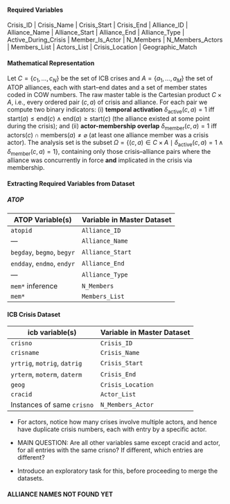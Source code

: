 #### Required Variables 

Crisis_ID | Crisis_Name | Crisis_Start | Crisis_End | Alliance_ID | Alliance_Name | 
Alliance_Start | Alliance_End | Alliance_Type | Active_During_Crisis | 
Member_Is_Actor | N_Members | N_Members_Actors | Members_List | Actors_List |
Crisis_Location | Geographic_Match

#### Mathematical Representation

Let $C=\{c_1,\dots ,c_N\}$ be the set of ICB crises and $A=\{a_1,\dots ,a_M\}$ the set of ATOP alliances, each with start–end dates and a set of member states coded in COW numbers.  The raw master table is the Cartesian product $C\times A$, i.e., every ordered pair $(c,a)$ of crisis and alliance.  For each pair we compute two binary indicators: (i) **temporal activation** $\delta_{\text{active}}(c,a)=1$ iff $\text{start}(a)\le \text{end}(c)\land\text{end}(a)\ge \text{start}(c)$ (the alliance existed at some point during the crisis); and (ii) **actor-membership overlap** $\delta_{\text{member}}(c,a)=1$ iff $\text{actors}(c)\cap\text{members}(a)\neq\varnothing$ (at least one alliance member was a crisis actor).  The analysis set is the subset $\Omega=\{(c,a)\in C\times A\mid\delta_{\text{active}}(c,a)=1\land\delta_{\text{member}}(c,a)=1\}$, containing only those crisis–alliance pairs where the alliance was concurrently in force **and** implicated in the crisis via membership.


#### Extracting Required Variables from Dataset

##### ATOP

| ATOP Variable(s)              | Variable in Master Dataset |
|-------------------------------|----------------------------|
| `atopid`                      | `Alliance_ID`              |
| —                             | `Alliance_Name`            |
| `begday`, `begmo`, `begyr`    | `Alliance_Start`           |
| `endday`, `endmo`, `endyr`    | `Alliance_End`             |
| —                             | `Alliance_Type`            |
| `mem*` inference              | `N_Members`                |
| `mem*`                        | `Members_List`             |

#### ICB Crisis Dataset

| icb variable(s)                   | Variable in Master Dataset |
|-----------------------------------|----------------------------|
| `crisno`                          | `Crisis_ID`               |
| `crisname`                        | `Crisis_Name`             |
| `yrtrig`, `motrig`, `datrig`      | `Crisis_Start`            |
| `yrterm`, `moterm`, `daterm`      | `Crisis_End`              |
| `geog`                            | `Crisis_Location`         |
| `cracid`                          | `Actor_List`              |
| Instances of same  `crisno`       | `N_Members_Actor`         |


* For actors, notice how many crises involve multiple actors, and hence have duplicate crisis numbers, each with entry by a specific actor.

* MAIN QUESTION: Are all other variables same except cracid and actor, for all entries with the same crisno? If different, which entries are different?
* Introduce an exploratory task for this, before proceeding to merge the datasets.



#### ALLIANCE NAMES NOT FOUND YET

